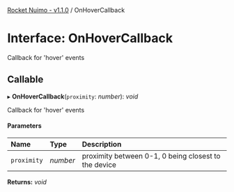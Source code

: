 [Rocket Nuimo - v1.1.0](../README.md) / OnHoverCallback

# Interface: OnHoverCallback

Callback for 'hover' events

## Callable

▸ **OnHoverCallback**(`proximity`: *number*): *void*

Callback for 'hover' events

#### Parameters

| Name | Type | Description |
| :------ | :------ | :------ |
| `proximity` | *number* | proximity between 0-1, 0 being closest to the device |

**Returns:** *void*
